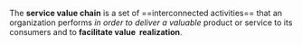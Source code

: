 The **service value chain** is a set of ==interconnected activities== that an organization performs *in order to deliver a valuable* product or service to its consumers and to **facilitate value  realization**.